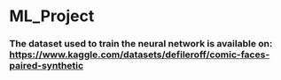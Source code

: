 ﻿# ML_Project
### The dataset used to train the neural network is available on: https://www.kaggle.com/datasets/defileroff/comic-faces-paired-synthetic
